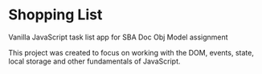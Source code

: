 # Shopping List

Vanilla JavaScript task list app for SBA Doc Obj Model assignment

This project was created to focus on working with the DOM, events, state, local storage and other fundamentals of JavaScript.
